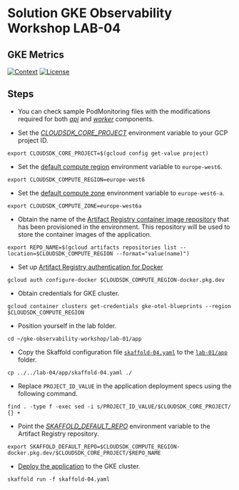 # Solution GKE Observability Workshop LAB-04

## GKE Metrics

[![Context](https://img.shields.io/badge/GKE%20Observability%20Workshop-04-blue.svg)](#)
[![License](https://img.shields.io/badge/License-Apache%202.0-blue.svg)](https://opensource.org/licenses/Apache-2.0)

## Steps

* You can check sample PodMonitoring files with the modifications required for both [*api*](./app/api/k8s/podmonitoring.yaml) and [*worker*](./app/worker/k8s/podmonitoring.yaml) components.

* Set the [*CLOUDSDK_CORE_PROJECT*](https://cloud.google.com/compute/docs/gcloud-compute#default_project) environment variable to your GCP project ID.
```
export CLOUDSDK_CORE_PROJECT=$(gcloud config get-value project)
```

* Set the [default compute region](https://cloud.google.com/compute/docs/gcloud-compute#set-default-region-zone-environment-variables) environment variable to `europe-west6`.
```
export CLOUDSDK_COMPUTE_REGION=europe-west6
```

* Set the [default compute zone](https://cloud.google.com/compute/docs/gcloud-compute#set-default-region-zone-environment-variables) environment variable to `europe-west6-a`.
```
export CLOUDSDK_COMPUTE_ZONE=europe-west6a
```

* Obtain the name of the [Artifact Registry container image repository](https://cloud.google.com/sdk/gcloud/reference/artifacts/repositories/list) that has been provisioned in the environment. This repository will be used to store the container images of the application.

```
export REPO_NAME=$(gcloud artifacts repositories list --location=$CLOUDSDK_COMPUTE_REGION --format="value(name)")
```

* Set up [Artifact Registry authentication for Docker](https://cloud.google.com/artifact-registry/docs/docker/authentication#gcloud-helper)
```
gcloud auth configure-docker $CLOUDSDK_COMPUTE_REGION-docker.pkg.dev
```

* Obtain credentials for GKE cluster.
```
gcloud container clusters get-credentials gke-otel-blueprints --region $CLOUDSDK_COMPUTE_REGION
```

* Position yourself in the lab folder.
```
cd ~/gke-observability-workshop/lab-01/app
```

* Copy the Skaffold configuration file [`skaffold-04.yaml`](./app/skaffold-04.yaml) to the [`lab-01/app`](../lab-01/app/) folder.
```
cp ../../lab-04/app/skaffold-04.yaml ./
```

* Replace `PROJECT_ID_VALUE` in the application deployment specs using the following command.
```
find . -type f -exec sed -i s/PROJECT_ID_VALUE/$CLOUDSDK_CORE_PROJECT/ {} +
```

* Point the [*SKAFFOLD_DEFAULT_REPO*](https://skaffold.dev/docs/environment/image-registries/#:~:text=default%2Drepo%20%3Cmyrepo%3E-,SKAFFOLD_DEFAULT_REPO,-environment%20variable) environment variable to the Artifact Registry repository.
```
export SKAFFOLD_DEFAULT_REPO=$CLOUDSDK_COMPUTE_REGION-docker.pkg.dev/$CLOUDSDK_CORE_PROJECT/$REPO_NAME
```

* [Deploy the application](https://skaffold.dev/docs/deployers/kubectl/) to the GKE cluster.
```
skaffold run -f skaffold-04.yaml
```

